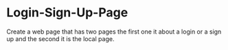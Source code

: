 # Login-Sign-Up-Page
Create a web page that has two pages the first one it about a login or a sign up and the second it is the local page.
